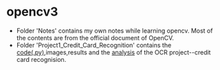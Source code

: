 # opencv3
- Folder 'Notes' contains my own notes while learning opencv. Most of the contents are from the official document of OpenCV.
- Folder 'Project1_Credit_Card_Recognition' contains the [code(.py)](https://github.com/Lloyd-S/opencv3/blob/master/Peoject1_Credit_Card_Recogniton/card_recog_final.py),images,results and the [analysis](https://github.com/Lloyd-S/opencv3/blob/master/Peoject1_Credit_Card_Recogniton/readme.md) of the OCR project--credit card recognision.
